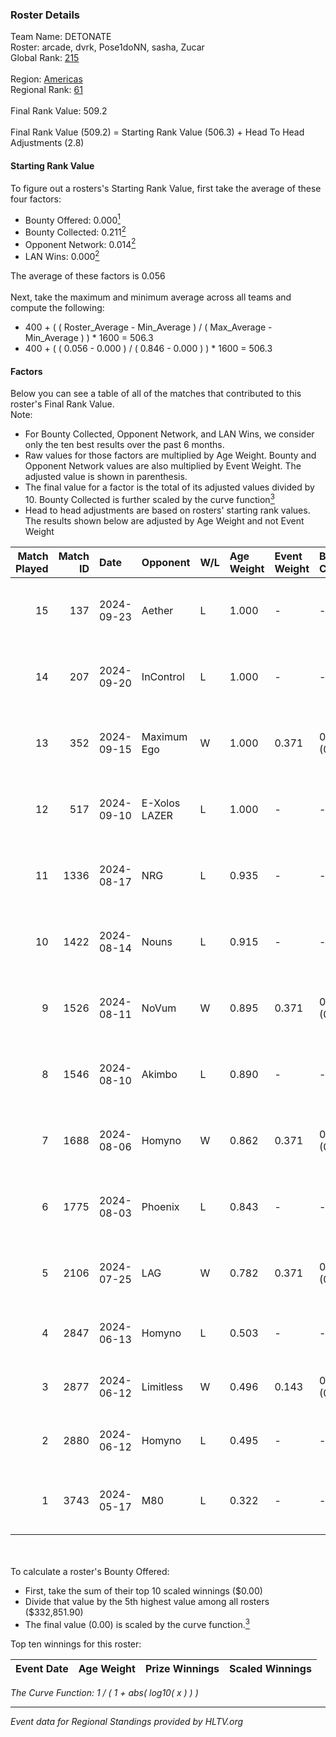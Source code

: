 ### Roster Details<br />
Team Name: DETONATE<br />
Roster: arcade, dvrk, Pose1doNN, sasha, Zucar<br />
Global Rank: [215](../../standings_global_2024_09_26.md)<br />
<br />
Region: [Americas]( ../../standings_americas_2024_09_26.md)<br />
Regional Rank: [61]( ../../standings_americas_2024_09_26.md)<br />
<br />
Final Rank Value:  509.2<br />
<br />
Final Rank Value (509.2) = Starting Rank Value (506.3) + Head To Head Adjustments (2.8)<br />

#### Starting Rank Value<br />
To figure out a rosters's Starting Rank Value, first take the average of these four factors:<br />
- Bounty Offered: 0.000[<sup>1</sup>](#table2)
- Bounty Collected: 0.211[<sup>2</sup>](#table1)
- Opponent Network: 0.014[<sup>2</sup>](#table1)
- LAN Wins: 0.000[<sup>2</sup>](#table1)

The average of these factors is 0.056<br />
<br />
Next, take the maximum and minimum average across all teams and compute the following:<br />
- 400 + ( ( Roster_Average - Min_Average ) / ( Max_Average - Min_Average ) ) * 1600 = 506.3
- 400 + ( ( 0.056 - 0.000 ) / ( 0.846 - 0.000 ) ) * 1600 = 506.3


#### Factors<br />
Below you can see a table of all of the matches that contributed to this roster's Final Rank Value.<br />
Note:<br />

- For Bounty Collected, Opponent Network, and LAN Wins, we consider only the ten best results over the past 6 months.
- Raw values for those factors are multiplied by Age Weight. Bounty and Opponent Network values are also multiplied by Event Weight. The adjusted value is shown in parenthesis.
- The final value for a factor is the total of its adjusted values divided by 10. Bounty Collected is further scaled by the curve function[<sup>3</sup>](#curveFunction)
- Head to head adjustments are based on rosters' starting rank values. The results shown below are adjusted by Age Weight and not Event Weight
<span id="table1"></span><br />


| Match Played | Match ID | Date       | Opponent      | W/L | Age Weight | Event Weight | Bounty Collected | Opponent Network | LAN Wins  | H2H Adj. | Roster                                  |
| -: | -: | :- | :- | :- | :- | :- | :- | :- | :- | -: | :- |
|           15 |      137 | 2024-09-23 | Aether        | L   | 1.000      | -            | -                | -                | -         |   -17.15 | arcade, dvrk, Pose1doNN, sasha, Zucar   |
|           14 |      207 | 2024-09-20 | InControl     | L   | 1.000      | -            | -                | -                | -         |   -10.55 | arcade, dvrk, Pose1doNN, sasha, Zucar   |
|           13 |      352 | 2024-09-15 | Maximum Ego   | W   | 1.000      | 0.371        | 0.000 (0.000)    | 0.000 (0.000)    | 0 (0.000) |     9.76 | arcade, dvrk, Pose1doNN, sasha, Zucar   |
|           12 |      517 | 2024-09-10 | E-Xolos LAZER | L   | 1.000      | -            | -                | -                | -         |    -5.65 | arcade, dvrk, Pose1doNN, sasha, Zucar   |
|           11 |     1336 | 2024-08-17 | NRG           | L   | 0.935      | -            | -                | -                | -         |    -1.92 | emothug, Halen, Pose1doNN, sasha, Zucar |
|           10 |     1422 | 2024-08-14 | Nouns         | L   | 0.915      | -            | -                | -                | -         |    -1.61 | emothug, Halen, Pose1doNN, sasha, Zucar |
|            9 |     1526 | 2024-08-11 | NoVum         | W   | 0.895      | 0.371        | 0.000 (0.000)    | 0.031 (0.010)    | 0 (0.000) |     9.38 | Halen, Pose1doNN, rayxts, sasha, Zucar  |
|            8 |     1546 | 2024-08-10 | Akimbo        | L   | 0.890      | -            | -                | -                | -         |    -5.32 | Halen, Pose1doNN, rayxts, sasha, Zucar  |
|            7 |     1688 | 2024-08-06 | Homyno        | W   | 0.862      | 0.371        | 0.006 (0.002)    | 0.155 (0.050)    | 0 (0.000) |    17.24 | Halen, Pose1doNN, rayxts, sasha, Zucar  |
|            6 |     1775 | 2024-08-03 | Phoenix       | L   | 0.843      | -            | -                | -                | -         |    -8.11 | Halen, Pose1doNN, rayxts, sasha, Zucar  |
|            5 |     2106 | 2024-07-25 | LAG           | W   | 0.782      | 0.371        | 0.000 (0.000)    | 0.262 (0.076)    | 0 (0.000) |    17.71 | Halen, Pose1doNN, rayxts, sasha, Zucar  |
|            4 |     2847 | 2024-06-13 | Homyno        | L   | 0.503      | -            | -                | -                | -         |    -5.26 | arcade, dvrk, rayxts, sasha, Zucar      |
|            3 |     2877 | 2024-06-12 | Limitless     | W   | 0.496      | 0.143        | 0.001 (0.000)    | 0.064 (0.005)    | 0 (0.000) |     9.56 | arcade, dvrk, rayxts, sasha, Zucar      |
|            2 |     2880 | 2024-06-12 | Homyno        | L   | 0.495      | -            | -                | -                | -         |    -5.11 | arcade, dvrk, rayxts, sasha, Zucar      |
|            1 |     3743 | 2024-05-17 | M80           | L   | 0.322      | -            | -                | -                | -         |    -0.12 | dvrk, Joshyy, rayxts, sasha, Zucar      |

<br />
<span id="table2"></span><br />
To calculate a roster's Bounty Offered:<br />

- First, take the sum of their top 10 scaled winnings ($0.00)
- Divide that value by the 5th highest value among all rosters ($332,851.90)
- The final value (0.00) is scaled by the curve function.[<sup>3</sup>](#curveFunction)

Top ten winnings for this roster:<br />

| Event Date | Age Weight | Prize Winnings | Scaled Winnings |
| :- | -: | :- | :- |


<span id="curveFunction"></span>_The Curve Function: 1 / ( 1 + abs( log10( x ) ) )_<br />

---
_Event data for Regional Standings provided by HLTV.org_<br />
